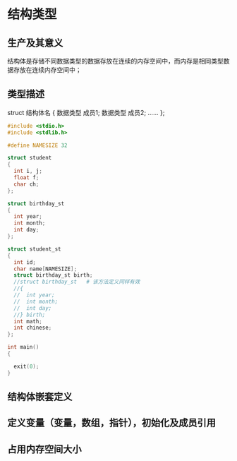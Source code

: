 # 结构类型
## 生产及其意义
结构体是存储不同数据类型的数据存放在连续的内存空间中，而内存是相同类型数据存放在连续内存空间中；
## 类型描述
  struct 结构体名
  {
    数据类型 成员1;
    数据类型 成员2;
    ...... 
  };

```c
#include <stdio.h>
#include <stdlib.h>

#define NAMESIZE 32

struct student
{
  int i, j;
  float f;
  char ch;
};

struct birthday_st
{
  int year;
  int month;
  int day;
};

struct student_st
{
  int id;
  char name[NAMESIZE];
  struct birthday_st birth;
  //struct birthday_st   # 该方法定义同样有效
  //{  
  //  int year;
  //  int month;
  //  int day;
  //} birth;
  int math;
  int chinese;
};

int main()
{

  exit(0);
}
```

## 结构体嵌套定义
## 定义变量（变量，数组，指针），初始化及成员引用
## 占用内存空间大小
